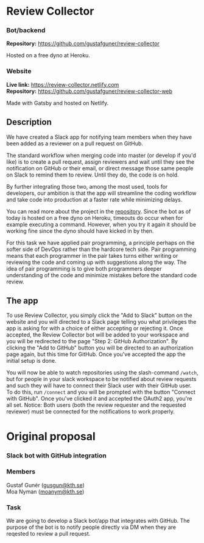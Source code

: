 # Review Collector

### Bot/backend

**Repository:** https://github.com/gustafguner/review-collector

Hosted on a free dyno at Heroku.

### Website

**Live link:** https://review-collector.netlify.com<br>
**Repository:** https://github.com/gustafguner/review-collector-web<br>

Made with Gatsby and hosted on Netlify.

## Description

We have created a Slack app for notifying team members when they have been added as a reviewer on a pull request on GitHub.

The standard workflow when merging code into master (or develop if you'd like) is to create a pull request, assign reviewers and wait until they see the notification on GitHub or their email, or direct message those same people on Slack to remind them to review. Until they do, the code is on hold.

By further integrating those two, among the most used, tools for developers, our ambition is that the app will streamline the coding workflow and take code into production at a faster rate while minimizing delays.

You can read more about the project in the [repository](<[asd](https://github.com/gustafguner/review-collector)>). Since the bot as of today is hosted on a free dyno on Heroku, timeouts do occur when for example executing a command. However, when you try it again it should be working fine since the dyno should have kicked in by then.

For this task we have applied pair programming, a principle perhaps on the softer side of DevOps rather than the hardcore tech side. Pair programming means that each programmer in the pair takes turns either writing or reviewing the code and coming up with suggestions along the way. The idea of pair programming is to give both programmers deeper understanding of the code and minimize mistakes before the standard code review.

## The app

To use Review Collector, you simply click the "Add to Slack" button on the website and you will directed to a Slack page telling you what privileges the app is asking for with a choice of either accepting or rejecting it. Once accepted, the Review Collector bot will be added to your workspace and you will be redirected to the page "Step 2: GitHub Authorization". By clicking the "Add to GitHub" button you will be directed to an authorization page again, but this time for GitHub. Once you've accepted the app the initial setup is done.

You will now be able to watch repositories using the slash-command `/watch`, but for people in your slack workspace to be notified about review requests and such they will have to connect their Slack user with their GitHub user. To do this, run `/connect` and you will be prompted with the button "Connect with GitHub". Once you've clicked it and accepted the OAuth2 app, you're all set. Notice: Both users (both the review requester and the requested reviewer) must be connected for the notifications to work properly.

# Original proposal

### Slack bot with GitHub integration

### Members

Gustaf Gunér (gusgun@kth.se)<br>
Moa Nyman (moanym@kth.se)

### Task

We are going to develop a Slack bot/app that integrates with GitHub. The purpose of the bot is to notify people directly via DM when they are reqested to review a pull request.
